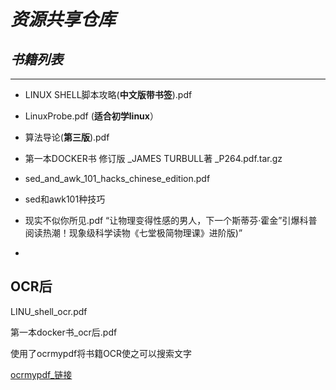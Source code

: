 # *资源共享仓库*

## *书籍列表*

-------------------------------------------------------------------

- LINUX SHELL脚本攻略(**中文版带书签**).pdf   

* LinuxProbe.pdf (**适合初学linux**）

* 算法导论(**第三版**).pdf

* 第一本DOCKER书 修订版 _JAMES TURBULL著 _P264.pdf.tar.gz

* sed_and_awk_101_hacks_chinese_edition.pdf

* sed和awk101种技巧

* 现实不似你所见.pdf  “让物理变得性感的男人，下一个斯蒂芬·霍金”引爆科普阅读热潮！现象级科学读物《七堂极简物理课》进阶版)”

* 

  ## OCR后

  LINU_shell_ocr.pdf

  第一本docker书_ocr后.pdf

  使用了ocrmypdf将书籍OCR使之可以搜索文字

  [ocrmypdf_链接](https://github.com/jbarlow83/OCRmyPDF)
